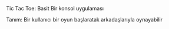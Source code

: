 Tic Tac Toe:
Basit Bir konsol uygulaması

Tanım:
Bir kullanıcı bir oyun başlaratak arkadaşlarıyla oynayabilir

